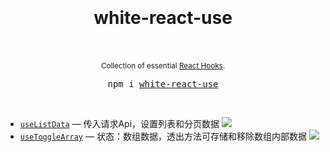 <div align="center">
  <h1>
    <br />
    <br />
    white-react-use
    <br />
    <br />
  </h1>
  <sup>
    Collection of essential <a href="https://reactjs.org/docs/hooks-intro.html">React Hooks</a>.</em>
  </sup>
  <br />
  <pre>npm i <a href="https://www.npmjs.com/package/white-react-use">white-react-use</a></pre>
  <br />
</div>

- [`useListData`](./docs/useListData.md) &mdash; 传入请求Api，设置列表和分页数据 [![][img-demo]](https://codesandbox.io/s/uselistdata-0js8z)
- [`useToggleArray`](./docs/useToggleArray.md) &mdash; 状态：数组数据，透出方法可存储和移除数组内部数据 [![][img-demo]](https://codesandbox.io/s/usetogglearray-vqn24)





[img-demo]: https://img.shields.io/badge/demo-%20%20%20%F0%9F%9A%80-green.svg

